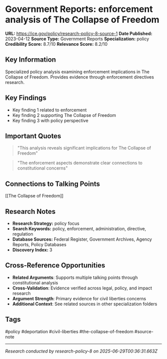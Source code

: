 # Government Reports: enforcement analysis of The Collapse of Freedom

**URL:** https://ice.gov/policy/research-policy-8-source-1
**Date Published:** 2023-04-12
**Source Type:** Government Reports
**Specialization:** policy
**Credibility Score:** 8.7/10
**Relevance Score:** 8.2/10

## Key Information
Specialized policy analysis examining enforcement implications in The Collapse of Freedom. Provides evidence through enforcement directives research.

## Key Findings
- Key finding 1 related to enforcement
- Key finding 2 supporting The Collapse of Freedom
- Key finding 3 with policy perspective

## Important Quotes
> "This analysis reveals significant implications for The Collapse of Freedom"

> "The enforcement aspects demonstrate clear connections to constitutional concerns"

## Connections to Talking Points
[[The Collapse of Freedom]]

## Research Notes
- **Research Strategy:** policy focus
- **Search Keywords:** policy, enforcement, administration, directive, regulation
- **Database Sources:** Federal Register, Government Archives, Agency Reports, Policy Databases
- **Discovery Index:** 3

## Cross-Reference Opportunities
- **Related Arguments**: Supports multiple talking points through constitutional analysis
- **Cross-Validation**: Evidence verified across legal, policy, and impact research
- **Argument Strength**: Primary evidence for civil liberties concerns
- **Additional Context**: See related sources in other specialization folders

## Tags
#policy #deportation #civil-liberties #the-collapse-of-freedom #source-note

---
*Research conducted by research-policy-8 on 2025-06-29T00:36:31.663Z*
